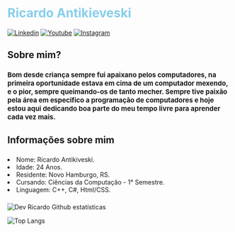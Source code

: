 ### <h1 style='color:#87CEEB'> Ricardo Antikieveski

[![Linkedin](https://img.shields.io/badge/LinkedIn-0077B5?style=for-the-badge&logo=linkedin&logoColor=white)](https://www.linkedin.com/in/ricardoan/)
[![Youtube](https://img.shields.io/badge/YouTube-FF0000?style=for-the-badge&logo=youtube&logoColor=white)](https://www.youtube.com/@_devAnRicardo)
[![Instagram](https://img.shields.io/badge/Instagram-E4405F?style=for-the-badge&logo=instagram&logoColor=white)](https://www.instagram.com/_ricardoan/)

### <h2> Sobre mim? </h2>
### <p style='font-size:15px'>Bom desde criança sempre fui apaixano pelos computadores, na primeira oportunidade estava em cima de um computador mexendo, e o pior, sempre queimando-os de tanto mecher. Sempre tive paixão pela área em especifico a programação de computadores e hoje estou aqui dedicando boa parte do meu tempo livre para aprender cada vez mais.</p>

### <h2>Informações sobre mim</h2>
### <ol> 
<li>Nome: Ricardo Antikiveski. </li>
<li>Idade: 24 Anos. </li>
<li>Residente: Novo Hamburgo, RS. </li>
<li>Cursando: Ciências da Computação - 1° Semestre.</li>
<li>Linguagem: C++, C#, Html/CSS. </li>
</ol>

###
![Dev Ricardo Github estatísticas](https://github-readme-stats.vercel.app/api?username=Ricardo-Antikieveski&show_icons=true&theme=gruvbox)

![Top Langs](https://github-readme-stats.vercel.app/api/top-langs/?username=Ricardo-Antikieveski&show_progress=true)
